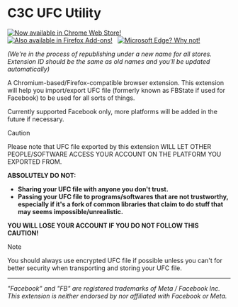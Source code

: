 # C3C UFC Utility

[![Now available in Chrome Web Store!](https://storage.googleapis.com/web-dev-uploads/image/WlD8wC6g8khYWPJUsQceQkhXSlv1/UV4C4ybeBTsZt43U4xis.png)](https://chromewebstore.google.com/detail/c3c-fbstate-utility/ekgmbjnloldgikngiachemodebfpkgdp)&nbsp;&nbsp;
[![Also available in Firefox Add-ons!](https://github.com/user-attachments/assets/0fcaef54-a46e-407f-9d65-13f8f135c2ab)](https://addons.mozilla.org/en-US/firefox/addon/ff-c3c-fbstate/)&nbsp;&nbsp;
[![Microsoft Edge? Why not!](https://github.com/user-attachments/assets/e7bbf8f7-9fc2-49a4-bbb8-bddd23d036ce)](https://microsoftedge.microsoft.com/addons/detail/c3c-fbstate-utility/ghipjppkbhlomcadpjldhhcoolhpgngm)

*(We're in the process of republishing under a new name for all stores. Extension ID should be the same as old names and you'll be updated automatically)*

A Chromium-based/Firefox-compatible browser extension. This extension will help you import/export UFC file (formerly known as FBState if used for Facebook) to be used for all sorts of things.

Currently supported Facebook only, more platforms will be added in the future if necessary.

> [!CAUTION]
> Please note that UFC file exported by this extension WILL LET OTHER PEOPLE/SOFTWARE ACCESS YOUR ACCOUNT ON THE PLATFORM YOU EXPORTED FROM.
>
> **ABSOLUTELY DO NOT:**
> - **Sharing your UFC file with anyone you don't trust.**
> - **Passing your UFC file to programs/softwares that are not trustworthy, especially if it's a fork of common libraries that claim to do stuff that may seems impossible/unrealistic.**
>
> **YOU WILL LOSE YOUR ACCOUNT IF YOU DO NOT FOLLOW THIS CAUTION!**

> [!NOTE]
> You should always use encrypted UFC file if possible unless you can't for better security when transporting and storing your UFC file.

-----

*"Facebook" and "FB" are registered trademarks of Meta / Facebook Inc. This extension is neither endorsed by nor affiliated with Facebook or Meta.*
